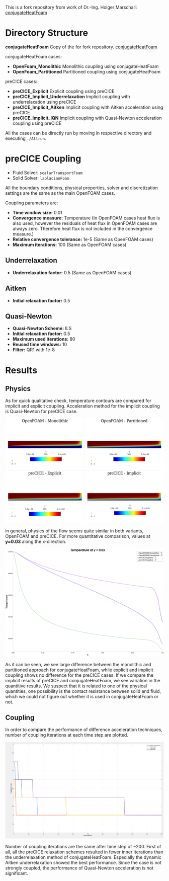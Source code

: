 This is a fork repository from work of  Dr.-Ing. Holger Marschall: [conjugateHeatFoam](https://bitbucket.org/hmarschall/conjugateheatfoam/src/master/)

# Directory Structure
**conjugateHeatFoam** Copy of the for fork repository. [conjugateHeatFoam](https://bitbucket.org/hmarschall/conjugateheatfoam/src/master/)

conjugateHeatFoam cases:
- **OpenFoam_Monolithic** Monolithic coupling using conjugateHeatFoam
- **OpenFoam_Partitioned** Partitioned coupling using conjugateHeatFoam

preCICE cases:
- **preCICE_Explicit** Explicit coupling using preCICE
- **preCICE_Implicit_Underrelaxation** Implicit coupling with underrelaxation using preCICE
- **preCICE_Implicit_Aitken** Implicit coupling with Aitken acceleration using preCICE
- **preCICE_Implicit_IQN** Implicit coupling with Quasi-Newton acceleration coupling using preCICE

All the cases can be directly run by moving in respective directory and executing `./Allrun`.

# preCICE Coupling
- Fluid Solver: `scalarTransportFoam`
- Solid Solver: `laplacianFoam`

All the boundary conditions, physical properties, solver and discretization settings are the same as the main OpenFOAM cases.

Coupling parameters are:
- **Time window size:** 0.01
- **Convergence measure:** Temperature (In OpenFOAM cases heat flux is also used, however the residuals of heat flux in OpenFOAM cases are always zero. Therefore heat flux is not included in the convergence measure.)
- **Relative convergence tolerance:** 1e-5 (Same as OpenFOAM cases)
- **Maximum iterations:** 100 (Same as OpenFOAM cases)

## Underrelaxation
- **Underrelaxation factor:** 0.5 (Same as OpenFOAM cases)

## Aitken
- **Initial relaxation factor:** 0.5

## Quasi-Newton
- **Quasi-Newton Scheme:** ILS
- **Initial relaxation factor:** 0.5
- **Maximum used iterations:** 80
- **Reused time windows:** 10
- **Filter:** QR1 with 1e-8

# Results
## Physics
As for quick qualitative check, temperature contours are compared for implicit and explicit coupling. Acceleration method for the implicit coupling is Quasi-Newton for preCICE case.

<img src="temperature_contours.png" width="600">

in general, physics of the flow seems quite similar in both variants, OpenFOAM and preCICE. For more quantitative comparison, values at **y=0.03** along the x-direction.

<img src="temperature_plot.png" width="600">

As it can be seen, we see large difference between the monolithic and partitioned approach for conjugateHeatFoam, while explicit and implicit coupling shows no difference for the preCICE cases. If we compare the implicit results of preCICE and conjugateHeatFoam, we see variation in the quantitive results. We suspect that it is related to one of the physical quantities, one possibility is the contact resistance between solid and fluid, which we could not figure out whether it is used in conjugateHeatFoam or not.

## Coupling
In order to compare the performance of difference acceleration techniques, number of coupling iterations at each time step are plotted.

<img src="iterations.png" width="600">

Number of coupling iterations are the same after time step of ~200. First of all, all the preCICE relaxation schemes resulted in fewer inner iterations than the underrelaxation method of conjugateHeatFoam. Especially the dynamic Aitken underrelaxation showed the best performance. Since the case is not strongly coupled, the performance of Quasi-Newton acceleration is not significant.